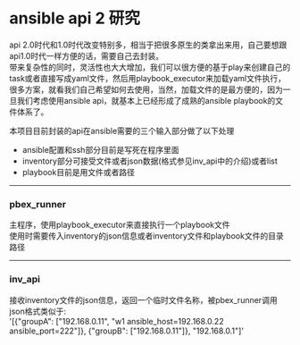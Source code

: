 # ansible api 2 研究
api 2.0时代和1.0时代改变特别多，相当于把很多原生的类拿出来用，自己要想跟api1.0时代一样方便的话，需要自己去封装。  
带来复杂性的同时，灵活性也大大增加，我们可以很方便的基于play来创建自己的task或者直接写成yaml文件，然后用playbook_executor来加载yaml文件执行，很多方案，就看我们自己希望如何去使用，当然，加载文件的是最方便的，因为一旦我们考虑使用ansible api，就基本上已经形成了成熟的ansible playbook的文件体系了。  

本项目目前封装的api在ansible需要的三个输入部分做了以下处理
- ansible配置和ssh部分目前是写死在程序里面
- inventory部分可接受文件或者json数据(格式参见inv_api中的介绍)或者list
- playbook目前是用文件或者路径

---

### pbex_runner
主程序，使用playbook_executor来直接执行一个playbook文件  
使用时需要传入inventory的json信息或者inventory文件和playbook文件的目录路径

---

### inv_api
接收inventory文件的json信息，返回一个临时文件名称，被pbex_runner调用  
json格式类似于:  
'[{"groupA": ["192.168.0.11", "w1 ansible_host=192.168.0.22 ansible_port=222"]}, {"groupB": ["192.168.0.11"]}, "192.168.0.1"]'
